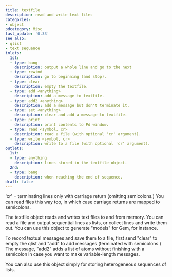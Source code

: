 ```yaml
---
title: textfile
description: read and write text files
categories:
- object
pdcategory: Misc
last_update: '0.33'
see_also:
- qlist
- text sequence
inlets:
  1st:
  - type: bang
    description: output a whole line and go to the next
  - type: rewind
    description: go to beginning (and stop).
  - type: clear
    description: empty the textfile.
  - type: add <anything>
    description: add a message to textfile.
  - type: add2 <anything>
    description: add a message but don't terminate it.
  - type: set <anything>
    description: clear and add a message to textfile.
  - type: print
    description: print contents to Pd window.
  - type: read <symbol, cr>
    description: read a file (with optional 'cr' argument).
  - type: write <symbol, cr>
    description: write to a file (with optional 'cr' argument).
outlets:
  1st:
  - type: anything
    description: lines stored in the textfile object.
  2nd:
  - type: bang
    description: when reaching the end of sequence.
draft: false
---
```

'cr' = terminating lines only with carriage return (omitting semicolons.) You can read files this way too, in which case carriage returns are mapped to semicolons.

The textfile object reads and writes text files to and from memory. You can read a file and output sequential lines as lists, or collect lines and write them out. You can use this object to generate "models" for Gem, for instance.

To record textual messages and save them to a file, first send "clear" to empty the qlist and "add" to add messages (terminated with semicolons.) The message, "add2" adds a list of atoms without finishing with a semicolon in case you want to make variable-length messages.

You can also use this object simply for storing heterogeneous sequences of lists.
